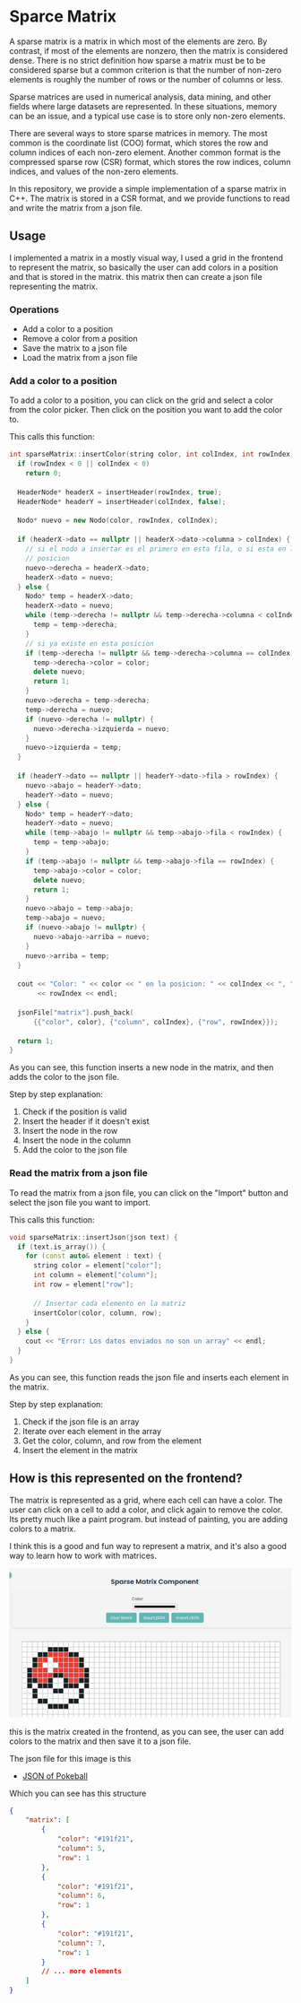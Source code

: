 # Sparce Matrix

A sparse matrix is a matrix in which most of the elements are zero. By contrast, if most of the elements are nonzero, then the matrix is considered dense. There is no strict definition how sparse a matrix must be to be considered sparse but a common criterion is that the number of non-zero elements is roughly the number of rows or the number of columns or less.

Sparse matrices are used in numerical analysis, data mining, and other fields where large datasets are represented. In these situations, memory can be an issue, and a typical use case is to store only non-zero elements.

There are several ways to store sparse matrices in memory. The most common is the coordinate list (COO) format, which stores the row and column indices of each non-zero element. Another common format is the compressed sparse row (CSR) format, which stores the row indices, column indices, and values of the non-zero elements.

In this repository, we provide a simple implementation of a sparse matrix in C++. The matrix is stored in a CSR format, and we provide functions to read and write the matrix from a json file.

## Usage

I implemented a matrix in a mostly visual way, I used a grid in the frontend to represent the matrix, so basically the user can add colors in a position and that is stored in the matrix.
this matrix then can create a json file representing the matrix.

### Operations

- Add a color to a position
- Remove a color from a position
- Save the matrix to a json file
- Load the matrix from a json file

### Add a color to a position

To add a color to a position, you can click on the grid and select a color from the color picker. Then click on the position you want to add the color to.

This calls this function:

```cpp
int sparseMatrix::insertColor(string color, int colIndex, int rowIndex) {
  if (rowIndex < 0 || colIndex < 0)
    return 0;

  HeaderNode* headerX = insertHeader(rowIndex, true);
  HeaderNode* headerY = insertHeader(colIndex, false);

  Nodo* nuevo = new Nodo(color, rowIndex, colIndex);

  if (headerX->dato == nullptr || headerX->dato->columna > colIndex) {
    // si el nodo a insertar es el primero en esta fila, o si esta en la primera
    // posicion
    nuevo->derecha = headerX->dato;
    headerX->dato = nuevo;
  } else {
    Nodo* temp = headerX->dato;
    headerX->dato = nuevo;
    while (temp->derecha != nullptr && temp->derecha->columna < colIndex) {
      temp = temp->derecha;
    }
    // si ya existe en esta posicion
    if (temp->derecha != nullptr && temp->derecha->columna == colIndex) {
      temp->derecha->color = color;
      delete nuevo;
      return 1;
    }
    nuevo->derecha = temp->derecha;
    temp->derecha = nuevo;
    if (nuevo->derecha != nullptr) {
      nuevo->derecha->izquierda = nuevo;
    }
    nuevo->izquierda = temp;
  }

  if (headerY->dato == nullptr || headerY->dato->fila > rowIndex) {
    nuevo->abajo = headerY->dato;
    headerY->dato = nuevo;
  } else {
    Nodo* temp = headerY->dato;
    headerY->dato = nuevo;
    while (temp->abajo != nullptr && temp->abajo->fila < rowIndex) {
      temp = temp->abajo;
    }
    if (temp->abajo != nullptr && temp->abajo->fila == rowIndex) {
      temp->abajo->color = color;
      delete nuevo;
      return 1;
    }
    nuevo->abajo = temp->abajo;
    temp->abajo = nuevo;
    if (nuevo->abajo != nullptr) {
      nuevo->abajo->arriba = nuevo;
    }
    nuevo->arriba = temp;
  }

  cout << "Color: " << color << " en la posicion: " << colIndex << ", "
       << rowIndex << endl;

  jsonFile["matrix"].push_back(
      {{"color", color}, {"column", colIndex}, {"row", rowIndex}});

  return 1;
}
```

As you can see, this function inserts a new node in the matrix, and then adds the color to the json file.

Step by step explanation:

1. Check if the position is valid
2. Insert the header if it doesn't exist
3. Insert the node in the row
4. Insert the node in the column
5. Add the color to the json file

### Read the matrix from a json file

To read the matrix from a json file, you can click on the "Import" button and select the json file you want to import.

This calls this function:

```cpp
void sparseMatrix::insertJson(json text) {
  if (text.is_array()) {
    for (const auto& element : text) {
      string color = element["color"];
      int column = element["column"];
      int row = element["row"];

      // Insertar cada elemento en la matriz
      insertColor(color, column, row);
    }
  } else {
    cout << "Error: Los datos enviados no son un array" << endl;
  }
}
```

As you can see, this function reads the json file and inserts each element in the matrix.

Step by step explanation:

1. Check if the json file is an array
2. Iterate over each element in the array
3. Get the color, column, and row from the element
4. Insert the element in the matrix

## How is this represented on the frontend?

The matrix is represented as a grid, where each cell can have a color. The user can click on a cell to add a color, and click again to remove the color. Its pretty much like a paint program. but instead of painting, you are adding colors to a matrix.

I think this is a good and fun way to represent a matrix, and it's also a good way to learn how to work with matrices.

![Frontend](image.png)

this is the matrix created in the frontend, as you can see, the user can add colors to the matrix and then save it to a json file.

The json file for this image is this

- [JSON of Pokeball](pokeball.json)

Which you can see has this structure

```json
{
    "matrix": [
        {
            "color": "#191f21",
            "column": 5,
            "row": 1
        },
        {
            "color": "#191f21",
            "column": 6,
            "row": 1
        },
        {
            "color": "#191f21",
            "column": 7,
            "row": 1
        }
        // ... more elements
    ]
}
```

